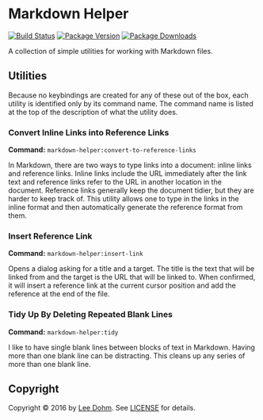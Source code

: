 # Markdown Helper

[![Build Status](https://img.shields.io/travis/lee-dohm/markdown-helper.svg)](https://travis-ci.org/lee-dohm/markdown-helper)
[![Package Version](https://img.shields.io/apm/v/markdown-helper.svg)](https://atom.io/packages/markdown-helper)
[![Package Downloads](https://img.shields.io/apm/dm/markdown-helper.svg)](https://atom.io/packages/markdown-helper)

A collection of simple utilities for working with Markdown files.

## Utilities

Because no keybindings are created for any of these out of the box, each utility is identified only by its command name. The command name is listed at the top of the description of what the utility does.

### Convert Inline Links into Reference Links

**Command:** `markdown-helper:convert-to-reference-links`

In Markdown, there are two ways to type links into a document: inline links and reference links. Inline links include the URL immediately after the link text and reference links refer to the URL in another location in the document. Reference links generally keep the document tidier, but they are harder to keep track of. This utility allows one to type in the links in the inline format and then automatically generate the reference format from them.

### Insert Reference Link

**Command:** `markdown-helper:insert-link`

Opens a dialog asking for a title and a target. The title is the text that will be linked from and the target is the URL that will be linked to. When confirmed, it will insert a reference link at the current cursor position and add the reference at the end of the file.

### Tidy Up By Deleting Repeated Blank Lines

**Command:** `markdown-helper:tidy`

I like to have single blank lines between blocks of text in Markdown. Having more than one blank line can be distracting. This cleans up any series of more than one blank line.

## Copyright

Copyright &copy; 2016 by [Lee Dohm](http://www.lee-dohm.com). See [LICENSE](https://raw.githubusercontent.com/lee-dohm/package-name/master/LICENSE.md) for details.
